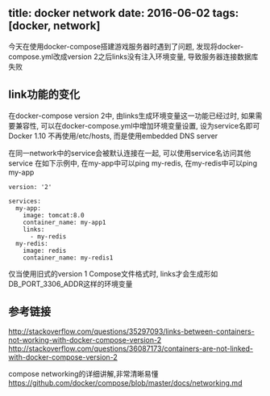 title: docker network
date: 2016-06-02
tags: [docker, network]
---

今天在使用docker-compose搭建游戏服务器时遇到了问题,
发现将docker-compose.yml改成version 2之后links没有注入环境变量,
导致服务器连接数据库失败
<!--more-->

## link功能的变化

在docker-compose version 2中, 由links生成环境变量这一功能已经过时, 
如果需要兼容性, 可以在docker-compose.yml中增加环境变量设置, 设为service名即可 
Docker 1.10 不再使用/etc/hosts, 而是使用embedded DNS server 

在同一network中的service会被默认连接在一起, 可以使用service名访问其他service
在如下示例中, 在my-app中可以ping my-redis, 在my-redis中可以ping my-app
```
version: '2'

services:
  my-app:
    image: tomcat:8.0
    container_name: my-app1
    links:
      - my-redis
  my-redis:
    image: redis
    container_name: my-redis1
```

仅当使用旧式的version 1 Compose文件格式时, links才会生成形如DB_PORT_3306_ADDR这样的环境变量

## 参考链接
http://stackoverflow.com/questions/35297093/links-between-containers-not-working-with-docker-compose-version-2
http://stackoverflow.com/questions/36087173/containers-are-not-linked-with-docker-compose-version-2

compose networking的详细讲解,非常清晰易懂
https://github.com/docker/compose/blob/master/docs/networking.md

